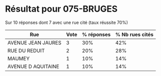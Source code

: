 # Résultat pour 075-BRUGES

Sur 10 réponses dont 7 avec une rue cité (taux réussite 70%)

| Rue | Vote | % réponses | % Nb rues cités|
|-----|------|------------|----------------|
| AVENUE JEAN JAURES | 3 | 30% | 42%|
| RUE DU REDUIT | 2 | 20% | 28%|
| MAUMEY | 1 | 10% | 14%|
| AVENUE D AQUITAINE | 1 | 10% | 14%|
